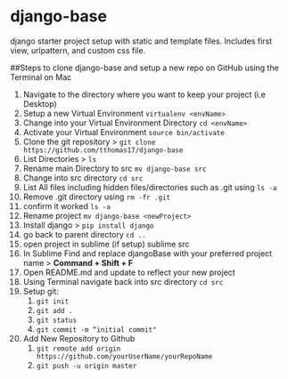 # django-base

django starter project setup with static and template files. Includes first view, urlpattern, and custom css file. 


##Steps to clone django-base and setup a new repo on GitHub using the Terminal on Mac

1. Navigate to the directory where you want to keep your project (i.e Desktop)
2. Setup a new Virtual Environment     ``` virtualenv <envName> ```
3. Change into your Virtual Environment Directory   ``` cd <envName> ```
4. Activate your Virtual Environment   ``` source bin/activate ```
5. Clone the git repository > ``` git clone https://github.com/tthomas17/django-base ```
6. List Directories >  ``` ls ```
7. Rename main Directory to src  ``` mv django-base src ```
8. Change into src directory ``` cd src ```
9. List All files including hidden files/directories such as .git using ``` ls -a ```
10. Remove .git directory using ``` rm -fr .git ```
11. confirm it worked  ``` ls -a ```
12. Rename project ``` mv django-base <newProject> ```
13. Install django >  ``` pip install django ```
14. go back to parent directory ``` cd .. ```
15. open project in sublime (if setup) sublime src
16. In Sublime Find and replace djangoBase with your preferred project name  > **Command + Shift + F**
17. Open README.md and update to reflect your new project
18. Using Terminal  navigate back into src directory  ``` cd src ```
19. Setup git:
    1. ```git init```
    2. ```git add .```
    3. ```git status```
    4. ```git commit -m “initial commit" ```
20. Add New Repository to Github
    1.  ``` git remote add origin https://github.com/yourUserName/yourRepoName ```
    2. ``` git push -u origin master ```